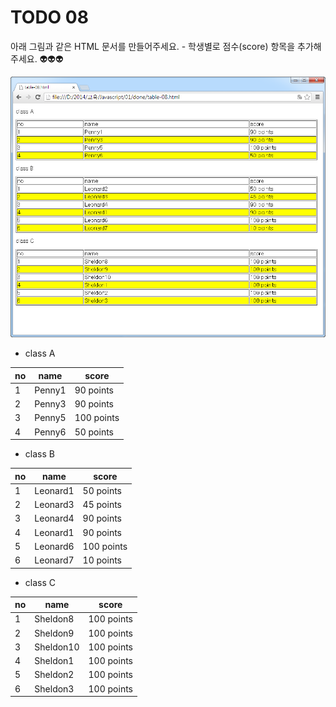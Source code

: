 ﻿TODO 08
========
아래 그림과 같은 HTML 문서를 만들어주세요. - 학생별로 점수(score) 항목을 추가해주세요.  :alien::alien::alien:

![TODO08](https://raw.githubusercontent.com/lightsh/jsstudy/master/01/todo/images/todo_08.png)

* class A

no | name | score
------------  | ------------ | ------------ 
1  | Penny1 | 90 points
2  | Penny3 | 90 points
3  | Penny5 | 100 points
4  | Penny6 | 50 points

* class B

no | name | score
------------  | ------------ | ------------ 
1  | Leonard1 | 50 points
2  | Leonard3 | 45 points
3  | Leonard4 | 90 points
4  | Leonard1 | 90 points
5  | Leonard6 | 100 points
6  | Leonard7 | 10 points


* class C

no | name | score
------------  | ------------ | ------------ 
1  | Sheldon8 | 100 points
2  | Sheldon9 | 100 points
3  | Sheldon10 | 100 points
4  | Sheldon1 | 100 points
5  | Sheldon2 | 100 points
6  | Sheldon3 | 100 points





